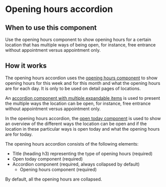 # Opening hours accordion

## When to use this component

Use the opening hours component to show opening hours for a certain location that has multiple ways of being open, for instance, free entrance without appointment versus appointment only.

## How it works

The opening hours accordion uses the <a href="{{path './opening-hours.html'}}">opening hours component</a> to show opening hours for this week and for this month and what the opening hours are for each day. It is only to be used on detail pages of locations.

An <a href="{{path './accordion.html'}}">accordion component with multiple expandable items</a> is used to present the multiple ways the location can be open, for instance, free entrance without appointment versus appointment only.

In the opening hours accordion, the <a href="{{path './open-today.html'}}">open today component</a> is used to show an overview of the different ways the location can be open and if the location in these particular ways is open today and what the opening hours are for today.

The opening hours accordion consists of the following elements:

* Title (heading h3) representing the type of opening hours (required)
* Open today component (required)
* Accordion component (required, always collapsed by default)
  * Opening hours component (required)

By default, all the opening hours are collapsed.